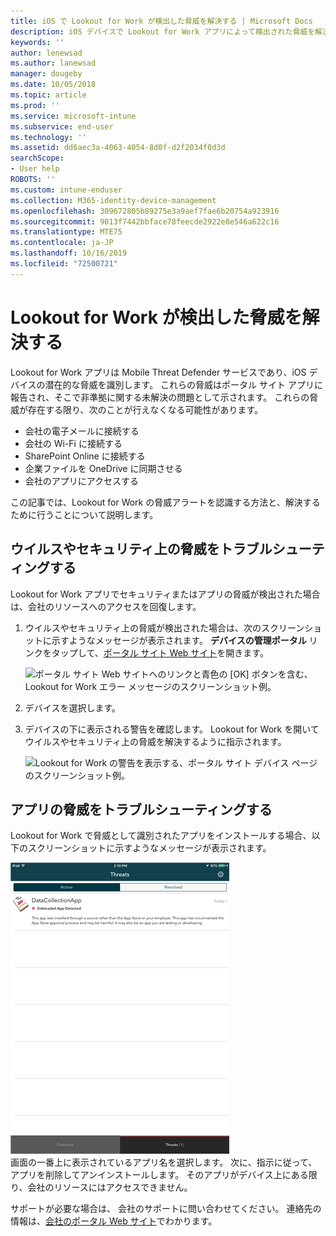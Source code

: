 ```yaml
---
title: iOS で Lookout for Work が検出した脅威を解決する | Microsoft Docs
description: iOS デバイスで Lookout for Work アプリによって検出された脅威を解決する方法について説明します。
keywords: ''
author: lenewsad
ms.author: lanewsad
manager: dougeby
ms.date: 10/05/2018
ms.topic: article
ms.prod: ''
ms.service: microsoft-intune
ms.subservice: end-user
ms.technology: ''
ms.assetid: dd6aec3a-4063-4054-8d0f-d2f2034f0d3d
searchScope:
- User help
ROBOTS: ''
ms.custom: intune-enduser
ms.collection: M365-identity-device-management
ms.openlocfilehash: 309672805b89275e3a9aef7fae6b20754a923916
ms.sourcegitcommit: 9013f7442bbface78feecde2922e8e546a622c16
ms.translationtype: MTE75
ms.contentlocale: ja-JP
ms.lasthandoff: 10/16/2019
ms.locfileid: "72500721"
---
```

# <a name="resolve-a-threat-found-by-lookout-for-work"></a>Lookout for Work が検出した脅威を解決する  

Lookout for Work アプリは Mobile Threat Defender サービスであり、iOS デバイスの潜在的な脅威を識別します。 これらの脅威はポータル サイト アプリに報告され、そこで非準拠に関する未解決の問題として示されます。 これらの脅威が存在する限り、次のことが行えなくなる可能性があります。

* 会社の電子メールに接続する
* 会社の Wi-Fi に接続する
* SharePoint Online に接続する
* 企業ファイルを OneDrive に同期させる
* 会社のアプリにアクセスする

この記事では、Lookout for Work の脅威アラートを認識する方法と、解決するために行うことについて説明します。 

## <a name="troubleshoot-virus-or-security-threat"></a>ウイルスやセキュリティ上の脅威をトラブルシューティングする  
Lookout for Work アプリでセキュリティまたはアプリの脅威が検出された場合は、会社のリソースへのアクセスを回復します。  

1. ウイルスやセキュリティ上の脅威が検出された場合は、次のスクリーンショットに示すようなメッセージが表示されます。 **デバイスの管理ポータル** リンクをタップして、[ポータル サイト Web サイト](https://portal.manage.microsoft.com/devices)を開きます。  

    ![ポータル サイト Web サイトへのリンクと青色の [OK] ボタンを含む、Lookout for Work エラー メッセージのスクリーンショット例。](./media/mtd-go-to-device-management-portal-android.png)  

2. デバイスを選択します。  
3. デバイスの下に表示される警告を確認します。 Lookout for Work を開いてウイルスやセキュリティ上の脅威を解決するように指示されます。     

    ![Lookout for Work の警告を表示する、ポータル サイト デバイス ページのスクリーンショット例。](./media/CP-lookout-virus-banner-1808.png)  

## <a name="troubleshoot-an-app-threat"></a>アプリの脅威をトラブルシューティングする   
Lookout for Work で脅威として識別されたアプリをインストールする場合、以下のスクリーンショットに示すようなメッセージが表示されます。  

![サンプル スクリーンショット。Lookout for Work で脅威として検出されたアプリ (アクティブと解決済み) の一覧が表示されています。](./media/ios-lfw-threat-example.png)    
画面の一番上に表示されているアプリ名を選択します。 次に、指示に従って、アプリを削除してアンインストールします。 そのアプリがデバイス上にある限り、会社のリソースにはアクセスできません。    

サポートが必要な場合は、 会社のサポートに問い合わせてください。 連絡先の情報は、[会社のポータル Web サイト](https://go.microsoft.com/fwlink/?linkid=2010980)でわかります。    

